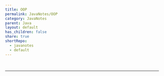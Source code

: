 ```yaml
---
title: OOP
permalink: JavaNotes/OOP
category: JavaNotes
parent: Java
layout: default
has_children: false
share: true
shortRepo:
  - javanotes
  - default
---
```


<br/>

<link rel="modulepreload" href="/assets/js/imageLoader.js">
<script type="module" async src="/assets/js/imageLoader.js"></script>

---

<div id="imageContainer" data-img-loader="javaOOPImages.js" style="width: auto; height: auto;"></div>
